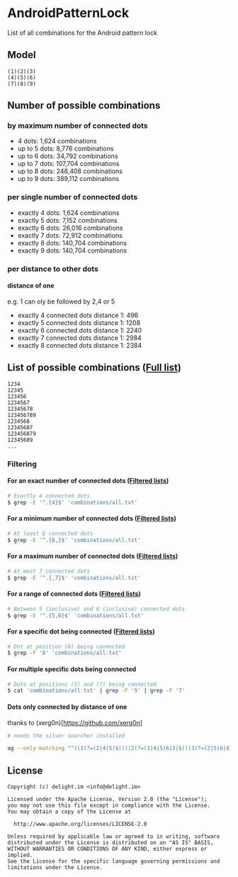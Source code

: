 # AndroidPatternLock

List of all combinations for the Android pattern lock

## Model

```
(1)(2)(3)
(4)(5)(6)
(7)(8)(9)
```

## Number of possible combinations

### by maximum number of connected dots

 * 4 dots: 1,624 combinations
 * up to 5 dots: 8,776 combinations
 * up to 6 dots: 34,792 combinations
 * up to 7 dots: 107,704 combinations
 * up to 8 dots: 248,408 combinations
 * up to 9 dots: 389,112 combinations

### per single number of connected dots

 * exactly 4 dots: 1,624 combinations
 * exactly 5 dots: 7,152 combinations
 * exactly 6 dots: 26,016 combinations
 * exactly 7 dots: 72,912 combinations
 * exactly 8 dots: 140,704 combinations
 * exactly 9 dots: 140,704 combinations

### per distance to other dots
#### distance of one
e.g. 1 can oly be followed by 2,4 or 5

 *  exactly 4 connected dots distance 1: 496
 *  exactly 5 connected dots distance 1: 1208
 *  exactly 6 connected dots distance 1: 2240
 *  exactly 7 connected dots distance 1: 2984
 *  exactly 8 connected dots distance 1: 2384

## List of possible combinations ([Full list](combinations/all.txt))

```
1234
12345
123456
1234567
12345678
123456789
1234568
12345687
123456879
12345689
...
```

### Filtering

#### For an exact number of connected dots ([Filtered lists](combinations/Exact%20number%20of%20connected%20dots/))

```bash
# Exactly 4 connected dots
$ grep -E '^.{4}$' 'combinations/all.txt'
```

#### For a minimum number of connected dots ([Filtered lists](combinations/Minimum%20number%20of%20connected%20dots/))

```bash
# At least 8 connected dots
$ grep -E '^.{8,}$' 'combinations/all.txt'
```

#### For a maximum number of connected dots ([Filtered lists](combinations/Maximum%20number%20of%20connected%20dots/))

```bash
# At most 7 connected dots
$ grep -E '^.{,7}$' 'combinations/all.txt'
```

#### For a range of connected dots ([Filtered lists](combinations/Range%20of%20connected%20dots/))

```bash
# Between 5 (inclusive) and 6 (inclusive) connected dots
$ grep -E '^.{5,6}$' 'combinations/all.txt'
```

#### For a specific dot being connected ([Filtered lists](combinations/Specific%20dot%20being%20connected/))

```bash
# Dot at position (8) being connected
$ grep -F '8' 'combinations/all.txt'
```

#### For multiple specific dots being connected

```bash
# Dots at positions (5) and (7) being connected
$ cat 'combinations/all.txt' | grep -F '5' | grep -F '7'
```

#### Dots only connected by distance of one
thanks to (xerg0n)[https://github.com/xerg0n]
```bash
# needs the silver searcher installed

ag --only-matching "^((1(?=(2|4|5|$)))|2(?=(1|4|5|6|3|$))|3(?=(2|5|6|$))|4(?=(1|2|5|7|8|$))|5(?=(1|2|3|4|6|7|8|9|$))|6(?=(2|3|5|8|9|$))|7(?=(4|5|8|$))|8(?=(7|4|5|6|9|$))|9(?=(8|5|6|$))){8}$" combinations/all.txt > combinations/Distance/exactly-8-connected-dots-distance-1.txt
```


## License

```
Copyright (c) delight.im <info@delight.im>

Licensed under the Apache License, Version 2.0 (the "License");
you may not use this file except in compliance with the License.
You may obtain a copy of the License at

  http://www.apache.org/licenses/LICENSE-2.0

Unless required by applicable law or agreed to in writing, software
distributed under the License is distributed on an "AS IS" BASIS,
WITHOUT WARRANTIES OR CONDITIONS OF ANY KIND, either express or implied.
See the License for the specific language governing permissions and
limitations under the License.
```
